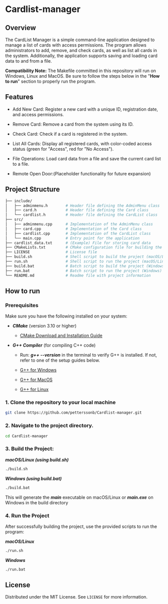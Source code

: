 # Cardlist-manager

## Overview

The CardList Manager is a simple command-line application designed to manage a list of cards with access permissions. The program allows administrators to add, remove, and check cards, as well as list all cards in the system. Additionally, the application supports saving and loading card data to and from a file.

**Compatibility Note:** The Makefile committed in this repository will run on Windows, Linux and MacOS. Be sure to follow the steps below in the "**How to run**" section to properly run the program.

## Features

- Add New Card: Register a new card with a unique ID, registration date, and access permissions.

- Remove Card: Remove a card from the system using its ID.
- Check Card: Check if a card is registered in the system.
- List All Cards: Display all registered cards, with color-coded access status (green for "Access", red for "No Access").
- File Operations: Load card data from a file and save the current card list to a file.
- Remote Open Door:(Placeholder functionality for future expansion)

## Project Structure

```bash
├── include/
│   ├── adminmenu.h        # Header file defining the AdminMenu class
│   ├── card.h             # Header file defining the Card class
│   └── cardlist.h         # Header file defining the CardList class
├── src/
│   ├── adminmenu.cpp      # Implementation of the AdminMenu class
│   ├── card.cpp           # Implementation of the Card class
│   ├── cardlist.cpp       # Implementation of the CardList class
│   └── main.cpp           # Entry point for the application
├── cardlist_data.txt      # (Example) File for storing card data
├── CMakeLists.txt         # CMake configuration file for building the project
├── LICENSE                # License file
├── build.sh               # Shell script to build the project (macOS/Linux/Windows with bash)
├── run.sh                 # Shell script to run the project (macOS/Linux/Windows with bash)
├── build.bat              # Batch script to build the project (Windows)
├── run.bat                # Batch script to run the project (Windows)
└── README.md              # Readme file with project information

```

## How to run

### Prerequisites

Make sure you have the following installed on your system:

 - ***CMake*** (version 3.10 or higher)
     - [CMake Download and Installation Guide](https://perso.uclouvain.be/allan.barrea/opencv/building_tools.html)

 - ***G++ Compiler*** (for compiling C++ code)
     - Run: ***g++ --version*** in the terminal to verify G++ is installed. If not, refer to one of the setup guides below.
     
     - [G++ for Windows](https://www.youtube.com/watch?v=GxFiUEO_3zM)

     - [G++ for MacOS](https://www.youtube.com/watch?v=HYrXBoDJmcw)

     - [G++ for Linux](https://www.youtube.com/watch?v=4e7pa6Pf3VQ)


### 1. Clone the repository to your local machine

```bash
git clone https://github.com/petterssonb/Cardlist-manager.git
```

### 2. Navigate to the project directory.

```bash
cd Cardlist-manager
```

### 3. Build the Project:

***macOS/Linux (using build.sh)***
```bash
./build.sh
```

***Windows (using build.bat)***
```bash
./build.bat
```

This will generate the ***main*** executable on macOS/Linux or ***main.exe*** on Windows in the build directory

### 4. Run the Project

After successfully building the project, use the provided scripts to run the program:

***macOS/Linux***
```bash
./run.sh
```

***Windows***
```bash
./run.bat
```

## License

Distributed under the MIT License. See `LICENSE` for more information.
